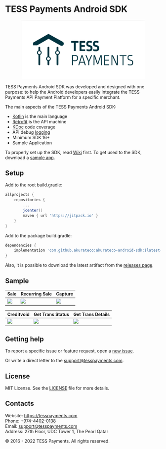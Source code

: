 # TESS Payments Android SDK

<p align="center">
  <a href="https://tesspayments.com">
      <img src="/media/Tess-payments-12.png" alt="TESS Payments" width="400px"/>
  </a>
</p>

TESS Payments Android SDK was developed and designed with one purpose: to help the Android developers easily integrate the TESS Payments API Payment Platform for a specific merchant. 

The main aspects of the TESS Payments Android SDK:

- [Kotlin](https://developer.android.com/kotlin) is the main language
- [Retrofit](http://square.github.io/retrofit/) is the API machine 
- [KDoc](https://kotlinlang.org/docs/reference/kotlin-doc.html) code coverage
- API debug [logging](https://github.com/square/okhttp/tree/master/okhttp-logging-interceptor)
- Minimum SDK 16+
- Sample Application

To properly set up the SDK, read [Wiki](https://github.com/TESSPayments/tesspayments-android-sdk/wiki) first.
To get used to the SDK, download a [sample app](https://github.com/TESSPayments/tesspayments-android-sdk/tree/main/sample).

## Setup

Add to the root build.gradle:

```groovy
allprojects {
    repositories {
        ...
        jcenter()
        maven { url 'https://jitpack.io' }
    }
}
```

Add to the package build.gradle:

```groovy
dependencies {
    implementation 'com.github.akurateco:akurateco-android-sdk:{latest-version}'
}
```

<!-- Latest version is: ![](https://jitpack.io/v/akurateco/akurateco-android-sdk.svg) -->

Also, it is possible to download the latest artifact from the [releases page](https://github.com/TESSPayments/tesspayments-android-sdk/releases).

## Sample

| Sale | Recurring Sale | Capture |
|-|-|-|
| ![](/media/sale.gif) | ![](/media/recurring-sale.gif) | ![](/media/capture.gif) |

| Creditvoid | Get Trans Status | Get Trans Details |
|-|-|-|
| ![](/media/creditvoid.gif) | ![](/media/get-trans-status.gif) | ![](/media/get-trans-details.gif) |

## Getting help

To report a specific issue or feature request, open a [new issue](https://github.com/TESSPayments/tesspayments-ios-sdk/issues/new).

Or write a direct letter to the [support@tesspayments.com](mailto:support@tesspayments.com).

## License

MIT License. See the [LICENSE](https://github.com/TESSPayments/tesspayments-ios-sdk/blob/main/LICENSE) file for more details.

## Contacts

<!-- ![](/media/footer.jpg) -->

Website: https://tesspayments.com  
Phone: [+974-4402-0138](tel:97444020138)  
Email: [support@tesspayments.com](mailto:support@tesspayments.com)  
Address: 27th Floor, UDC Tower 1, The Pearl Qatar  

© 2016 - 2022 TESS Payments. All rights reserved.
